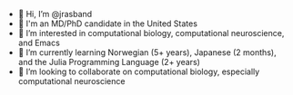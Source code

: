 - 👋 Hi, I’m @jrasband
- 🔬 I'm an MD/PhD candidate in the United States
- 👀 I’m interested in computational biology, computational neuroscience, and Emacs
- 🌱 I’m currently learning Norwegian (5+ years), Japanese (2 months), and the Julia Programming Language (2+ years)
- 💞️ I’m looking to collaborate on computational biology, especially computational neuroscience


<!---
- 📫 How to reach me: 
jrasband/jrasband is a ✨ special ✨ repository because its `README.md` (this file) appears on your GitHub profile.
You can click the Preview link to take a look at your changes.
--->
